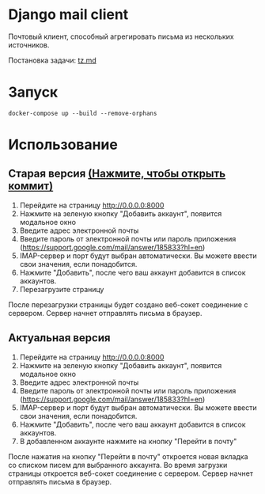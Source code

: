 # Django mail client

Почтовый клиент, способный агрегировать письма из нескольких источников.

Постановка задачи: [tz.md](tz.md)

# Запуск

`docker-compose up --build --remove-orphans`

# Использование 
## Старая версия [(Нажмите, чтобы открыть коммит)](https://github.com/raphaelgolubev/django-mail-client/tree/078b950f7214095e8421da7b4cd8d64bc74f2576)

1. Перейдите на страницу http://0.0.0.0:8000
2. Нажмите на зеленую кнопку "Добавить аккаунт", появится модальное окно
3. Введите адрес электронной почты
4. Введите пароль от электронной почты или пароль приложения (https://support.google.com/mail/answer/185833?hl=en)
5. IMAP-сервер и порт будут выбран автоматически. Вы можете ввести свои значения, если понадобится.
6. Нажмите "Добавить", после чего ваш аккаунт добавится в список аккаунтов.
7. Перезагрузите страницу

После перезагрузки страницы будет создано веб-сокет соединение с сервером. Сервер начнет отправлять письма в браузер.

## Актуальная версия

1. Перейдите на страницу http://0.0.0.0:8000
2. Нажмите на зеленую кнопку "Добавить аккаунт", появится модальное окно
3. Введите адрес электронной почты
4. Введите пароль от электронной почты или пароль приложения (https://support.google.com/mail/answer/185833?hl=en)
5. IMAP-сервер и порт будут выбран автоматически. Вы можете ввести свои значения, если понадобится.
6. Нажмите "Добавить", после чего ваш аккаунт добавится в список аккаунтов.
7. В добавленном аккаунте нажмите на кнопку "Перейти в почту"

После нажатия на кнопку "Перейти в почту" откроется новая вкладка со списком писем для выбранного аккаунта. 
Во время загрузки страницы откроется веб-сокет соединение с сервером. Сервер начнет отправлять письма в браузер.